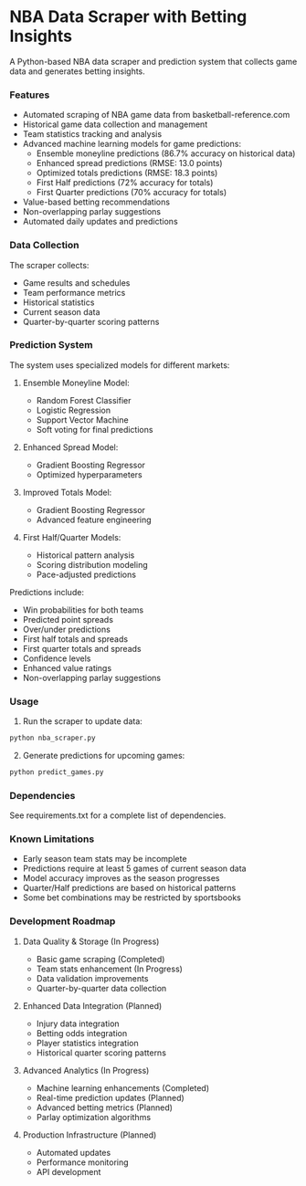 # NBA Data Scraper with Betting Insights

A Python-based NBA data scraper and prediction system that collects game data and generates betting insights.

### Features

- Automated scraping of NBA game data from basketball-reference.com
- Historical game data collection and management
- Team statistics tracking and analysis
- Advanced machine learning models for game predictions:
  - Ensemble moneyline predictions (86.7% accuracy on historical data)
  - Enhanced spread predictions (RMSE: 13.0 points)
  - Optimized totals predictions (RMSE: 18.3 points)
  - First Half predictions (72% accuracy for totals)
  - First Quarter predictions (70% accuracy for totals)
- Value-based betting recommendations
- Non-overlapping parlay suggestions
- Automated daily updates and predictions

### Data Collection

The scraper collects:
- Game results and schedules
- Team performance metrics
- Historical statistics
- Current season data
- Quarter-by-quarter scoring patterns

### Prediction System

The system uses specialized models for different markets:

1. Ensemble Moneyline Model:
   - Random Forest Classifier
   - Logistic Regression
   - Support Vector Machine
   - Soft voting for final predictions

2. Enhanced Spread Model:
   - Gradient Boosting Regressor
   - Optimized hyperparameters

3. Improved Totals Model:
   - Gradient Boosting Regressor
   - Advanced feature engineering

4. First Half/Quarter Models:
   - Historical pattern analysis
   - Scoring distribution modeling
   - Pace-adjusted predictions

Predictions include:
- Win probabilities for both teams
- Predicted point spreads
- Over/under predictions
- First half totals and spreads
- First quarter totals and spreads
- Confidence levels
- Enhanced value ratings
- Non-overlapping parlay suggestions

### Usage

1. Run the scraper to update data:
```bash
python nba_scraper.py
```

2. Generate predictions for upcoming games:
```bash
python predict_games.py
```

### Dependencies

See requirements.txt for a complete list of dependencies.

### Known Limitations

- Early season team stats may be incomplete
- Predictions require at least 5 games of current season data
- Model accuracy improves as the season progresses
- Quarter/Half predictions are based on historical patterns
- Some bet combinations may be restricted by sportsbooks

### Development Roadmap

1. Data Quality & Storage (In Progress)
   - Basic game scraping (Completed)
   - Team stats enhancement (In Progress)
   - Data validation improvements
   - Quarter-by-quarter data collection

2. Enhanced Data Integration (Planned)
   - Injury data integration
   - Betting odds integration
   - Player statistics integration
   - Historical quarter scoring patterns

3. Advanced Analytics (In Progress)
   - Machine learning enhancements (Completed)
   - Real-time prediction updates (Planned)
   - Advanced betting metrics (Planned)
   - Parlay optimization algorithms

4. Production Infrastructure (Planned)
   - Automated updates
   - Performance monitoring
   - API development 